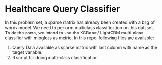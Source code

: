 # Healthcare Query Classifier
In this problem set, a sparse matrix has already been created with a bag of words model. We need to perform multiclass classification on this dataset. 
To do the same, we intend to use the XGBoost/ LightGBM multi-class classifier with mlogloss as metric.
In this repo, following files are available: 
1. Query Data available as sparse matrix with last column with name as the target variable.
2. R script for doing multi-class classification.
